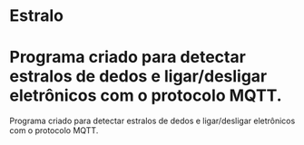# Estralo

# Programa criado para detectar estralos de dedos e ligar/desligar eletrônicos com o protocolo MQTT.

Programa criado para detectar estralos de dedos e ligar/desligar eletrônicos com o protocolo MQTT.
